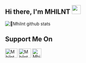 ## Hi there, I'm MHILNT <img src="https://github.com/TheDudeThatCode/TheDudeThatCode/blob/master/Assets/Hi.gif" width="29px">

<summary><b></b></summary>
    <img align="center" src="https://github-readme-stats.vercel.app/api?username=Mhilnt&show_icons=true&hide_border=true&hide=issues" alt="🦉Mhilnt github stats">
</details>


<!-- SOURCE CODE : https://github.com/Sxp-ID/Sxp-ID -->

<h2> Support Me On</h2>
<p>

<a href="https://www.facebook.com/mhilnt.mhlnt" target="blank"><img align="center" src="https://cdn.jsdelivr.net/npm/simple-icons@3.0.1/icons/facebook.svg" alt="Mhilnt" height="30" width="40" /></a>
<a href="https://www.youtube.com/channel/UCdRB04Q2-NtlSAiBxV5AVHg" target="blank"><img align="center" src="https://cdn.jsdelivr.net/npm/simple-icons@3.0.1/icons/youtube.svg" alt="Mhilnt" height="30" width="40" /></a>
<a href="https://github.com/Mhilnt" target="blank"><img align="center" src="https://cdn.jsdelivr.net/npm/simple-icons@v3/icons/github.svg" alt="Mhilnt" height="30" widht="40" /></a> 
